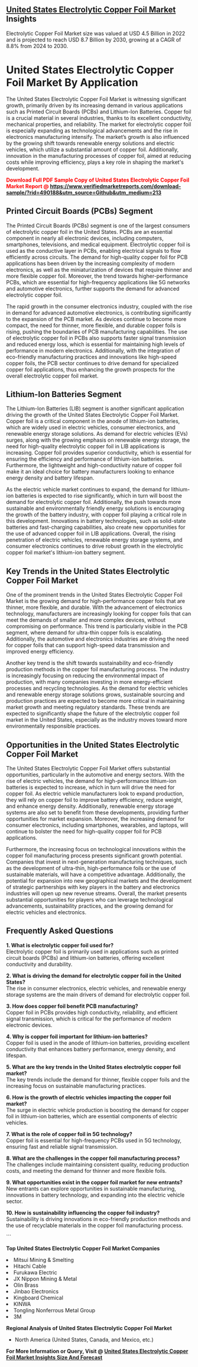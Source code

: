 <h2><a href="https://www.verifiedmarketreports.com/download-sample/?rid=490188&amp;utm_source=Github&amp;utm_medium=213" target="_blank">United States Electrolytic Copper Foil Market</a> Insights</h2><p>Electrolytic Copper Foil Market size was valued at USD 4.5 Billion in 2022 and is projected to reach USD 8.7 Billion by 2030, growing at a CAGR of 8.8% from 2024 to 2030.</p><p><h1>United States Electrolytic Copper Foil Market By Application</h1><p>The United States Electrolytic Copper Foil Market is witnessing significant growth, primarily driven by its increasing demand in various applications such as Printed Circuit Boards (PCBs) and Lithium-Ion Batteries. Copper foil is a crucial material in several industries, thanks to its excellent conductivity, mechanical properties, and reliability. The market for electrolytic copper foil is especially expanding as technological advancements and the rise in electronics manufacturing intensify. The market’s growth is also influenced by the growing shift towards renewable energy solutions and electric vehicles, which utilize a substantial amount of copper foil. Additionally, innovation in the manufacturing processes of copper foil, aimed at reducing costs while improving efficiency, plays a key role in shaping the market's development. <strong><p><span class=""><span style="color: #ff0000;"><strong>Download Full PDF Sample Copy of United States Electrolytic Copper Foil Market Report</strong> @ </span><a href="https://www.verifiedmarketreports.com/download-sample/?rid=490188&amp;utm_source=Github&amp;utm_medium=213" target="_blank">https://www.verifiedmarketreports.com/download-sample/?rid=490188&amp;utm_source=Github&amp;utm_medium=213</a></span></p></strong></p><h2>Printed Circuit Boards (PCBs) Segment</h2><p>The Printed Circuit Boards (PCBs) segment is one of the largest consumers of electrolytic copper foil in the United States. PCBs are an essential component in nearly all electronic devices, including computers, smartphones, televisions, and medical equipment. Electrolytic copper foil is used as the conductive layer in PCBs, enabling electrical signals to flow efficiently across circuits. The demand for high-quality copper foil for PCB applications has been driven by the increasing complexity of modern electronics, as well as the miniaturization of devices that require thinner and more flexible copper foil. Moreover, the trend towards higher-performance PCBs, which are essential for high-frequency applications like 5G networks and automotive electronics, further supports the demand for advanced electrolytic copper foil. <p>The rapid growth in the consumer electronics industry, coupled with the rise in demand for advanced automotive electronics, is contributing significantly to the expansion of the PCB market. As devices continue to become more compact, the need for thinner, more flexible, and durable copper foils is rising, pushing the boundaries of PCB manufacturing capabilities. The use of electrolytic copper foil in PCBs also supports faster signal transmission and reduced energy loss, which is essential for maintaining high levels of performance in modern electronics. Additionally, with the integration of eco-friendly manufacturing practices and innovations like high-speed copper foils, the PCB sector continues to drive demand for specialized copper foil applications, thus enhancing the growth prospects for the overall electrolytic copper foil market.<h2>Lithium-Ion Batteries Segment</h2><p>The Lithium-Ion Batteries (LIB) segment is another significant application driving the growth of the United States Electrolytic Copper Foil Market. Copper foil is a critical component in the anode of lithium-ion batteries, which are widely used in electric vehicles, consumer electronics, and renewable energy storage solutions. As demand for electric vehicles (EVs) surges, along with the growing emphasis on renewable energy storage, the need for high-quality electrolytic copper foil in LIB applications is increasing. Copper foil provides superior conductivity, which is essential for ensuring the efficiency and performance of lithium-ion batteries. Furthermore, the lightweight and high-conductivity nature of copper foil make it an ideal choice for battery manufacturers looking to enhance energy density and battery lifespan. <p>As the electric vehicle market continues to expand, the demand for lithium-ion batteries is expected to rise significantly, which in turn will boost the demand for electrolytic copper foil. Additionally, the push towards more sustainable and environmentally friendly energy solutions is encouraging the growth of the battery industry, with copper foil playing a critical role in this development. Innovations in battery technologies, such as solid-state batteries and fast-charging capabilities, also create new opportunities for the use of advanced copper foil in LIB applications. Overall, the rising penetration of electric vehicles, renewable energy storage systems, and consumer electronics continues to drive robust growth in the electrolytic copper foil market's lithium-ion battery segment.<h2>Key Trends in the United States Electrolytic Copper Foil Market</h2><p>One of the prominent trends in the United States Electrolytic Copper Foil Market is the growing demand for high-performance copper foils that are thinner, more flexible, and durable. With the advancement of electronics technology, manufacturers are increasingly looking for copper foils that can meet the demands of smaller and more complex devices, without compromising on performance. This trend is particularly visible in the PCB segment, where demand for ultra-thin copper foils is escalating. Additionally, the automotive and electronics industries are driving the need for copper foils that can support high-speed data transmission and improved energy efficiency.<p>Another key trend is the shift towards sustainability and eco-friendly production methods in the copper foil manufacturing process. The industry is increasingly focusing on reducing the environmental impact of production, with many companies investing in more energy-efficient processes and recycling technologies. As the demand for electric vehicles and renewable energy storage solutions grows, sustainable sourcing and production practices are expected to become more critical in maintaining market growth and meeting regulatory standards. These trends are expected to significantly shape the future of the electrolytic copper foil market in the United States, especially as the industry moves toward more environmentally responsible practices.<h2>Opportunities in the United States Electrolytic Copper Foil Market</h2><p>The United States Electrolytic Copper Foil Market offers substantial opportunities, particularly in the automotive and energy sectors. With the rise of electric vehicles, the demand for high-performance lithium-ion batteries is expected to increase, which in turn will drive the need for copper foil. As electric vehicle manufacturers look to expand production, they will rely on copper foil to improve battery efficiency, reduce weight, and enhance energy density. Additionally, renewable energy storage systems are also set to benefit from these developments, providing further opportunities for market expansion. Moreover, the increasing demand for consumer electronics, including smartphones, wearables, and laptops, will continue to bolster the need for high-quality copper foil for PCB applications.<p>Furthermore, the increasing focus on technological innovations within the copper foil manufacturing process presents significant growth potential. Companies that invest in next-generation manufacturing techniques, such as the development of ultra-thin, high-performance foils or the use of sustainable materials, will have a competitive advantage. Additionally, the potential for expansion into new geographical markets and the development of strategic partnerships with key players in the battery and electronics industries will open up new revenue streams. Overall, the market presents substantial opportunities for players who can leverage technological advancements, sustainability practices, and the growing demand for electric vehicles and electronics.<h2>Frequently Asked Questions</h2><p><strong>1. What is electrolytic copper foil used for?</strong><br>Electrolytic copper foil is primarily used in applications such as printed circuit boards (PCBs) and lithium-ion batteries, offering excellent conductivity and durability. </p><p><strong>2. What is driving the demand for electrolytic copper foil in the United States?</strong><br>The rise in consumer electronics, electric vehicles, and renewable energy storage systems are the main drivers of demand for electrolytic copper foil. </p><p><strong>3. How does copper foil benefit PCB manufacturing?</strong><br>Copper foil in PCBs provides high conductivity, reliability, and efficient signal transmission, which is critical for the performance of modern electronic devices. </p><p><strong>4. Why is copper foil important for lithium-ion batteries?</strong><br>Copper foil is used in the anode of lithium-ion batteries, providing excellent conductivity that enhances battery performance, energy density, and lifespan. </p><p><strong>5. What are the key trends in the United States electrolytic copper foil market?</strong><br>The key trends include the demand for thinner, flexible copper foils and the increasing focus on sustainable manufacturing practices. </p><p><strong>6. How is the growth of electric vehicles impacting the copper foil market?</strong><br>The surge in electric vehicle production is boosting the demand for copper foil in lithium-ion batteries, which are essential components of electric vehicles. </p><p><strong>7. What is the role of copper foil in 5G technology?</strong><br>Copper foil is essential for high-frequency PCBs used in 5G technology, ensuring fast and reliable signal transmission. </p><p><strong>8. What are the challenges in the copper foil manufacturing process?</strong><br>The challenges include maintaining consistent quality, reducing production costs, and meeting the demand for thinner and more flexible foils. </p><p><strong>9. What opportunities exist in the copper foil market for new entrants?</strong><br>New entrants can explore opportunities in sustainable manufacturing, innovations in battery technology, and expanding into the electric vehicle sector. </p><p><strong>10. How is sustainability influencing the copper foil industry?</strong><br>Sustainability is driving innovations in eco-friendly production methods and the use of recyclable materials in the copper foil manufacturing process. </p>```</p><p><strong>Top United States Electrolytic Copper Foil Market Companies</strong></p><div data-test-id=""><p><li>Mitsui Mining & Smelting</li><li> Hitachi Cable</li><li> Furukawa Electric</li><li> JX Nippon Mining & Metal</li><li> Olin Brass</li><li> Jinbao Electronics</li><li> Kingboard Chemical</li><li> KINWA</li><li> Tongling Nonferrous Metal Group</li><li> 3M</li></p><div><strong>Regional Analysis of&nbsp;United States Electrolytic Copper Foil Market</strong></div><ul><li dir="ltr"><p dir="ltr">North America&nbsp;(United States, Canada, and Mexico, etc.)</p></li></ul><p><strong>For More Information or Query, Visit @&nbsp;</strong><strong><a href="https://www.verifiedmarketreports.com/product/electrolytic-copper-foil-market-size-and-forecast/?utm_source=Github&amp;utm_medium=213" target="_blank">United States Electrolytic Copper Foil Market Insights Size And Forecast</a></strong></p></div>
